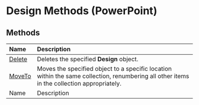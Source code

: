 
# Design Methods (PowerPoint)

## Methods



|**Name**|**Description**|
|:-----|:-----|
| [Delete](dd1bd6f7-9986-0abc-2e84-4c9ba4b12a57.md)|Deletes the specified  **Design** object.|
| [MoveTo](fc0d8e56-0e82-da31-3360-995ad804db7d.md)|Moves the specified object to a specific location within the same collection, renumbering all other items in the collection appropriately.|
|Name|Description|
